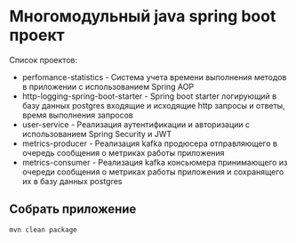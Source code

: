 # Многомодульный java spring boot проект

Список проектов:
- perfomance-statistics - Система учета времени выполнения методов в приложении с использованием Spring AOP
- http-logging-spring-boot-starter - Spring boot starter логирующий в базу данных postgres входящие и исходящие http запросы и ответы, время выполнения запросов
- user-service - Реализация аутентификации и авторизации с использованием Spring Security и JWT
- metrics-producer - Реализация kafka продюсера отправляющего в очередь сообщения о метриках работы приложения
- metrics-consumer - Реализация kafka консьюмера принимающего из очереди сообщения о метриках работы приложения и сохранящего их в базу данных postgres

## Собрать приложение
```
mvn clean package
```